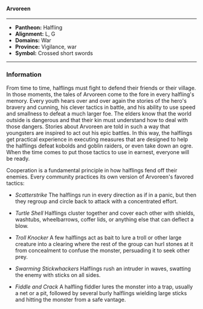 #### Arvoreen
___

- **Pantheon:** Halfling
- **Alignment:** L, G
- **Domains:** War
- **Province:** Vigilance, war
- **Symbol:** Crossed short swords
___

### Information

From time to time, halflings must fight to defend their friends or their village. In those moments, the tales of Arvoreen come to the fore in every halfling's memory. Every youth hears over and over again the stories of the hero's bravery and cunning, his clever tactics in battle, and his ability to use speed and smallness to defeat a much larger foe. The elders know that the world outside is dangerous and that their kin must understand how to deal with those dangers. Stories about Arvoreen are told in such a way that youngsters are inspired to act out his epic battles. In this way, the halflings get practical experience in executing measures that are designed to help the halflings defeat kobolds and goblin raiders, or even take down an ogre. When the time comes to put those tactics to use in earnest, everyone will be ready.

Cooperation is a fundamental principle in how halflings fend off their enemies. Every community practices its own version of Arvoreen's favored tactics:

- *Scatterstrike* The halflings run in every direction as if in a panic, but then they regroup and circle back to attack with a concentrated effort.

- *Turtle Shell* Halflings cluster together and cover each other with shields, washtubs, wheelbarrows, coffer lids, or anything else that can deflect a blow.

- *Troll Knocker* A few halflings act as bait to lure a troll or other large creature into a clearing where the rest of the group can hurl stones at it from concealment to confuse the monster, persuading it to seek other prey.

- *Swarming Stickwhackers* Halflings rush an intruder in waves, swatting the enemy with sticks on all sides.

- *Fiddle and Crack* A halfling fiddler lures the monster into a trap, usually a net or a pit, followed by several burly halflings wielding large sticks and hitting the monster from a safe vantage.